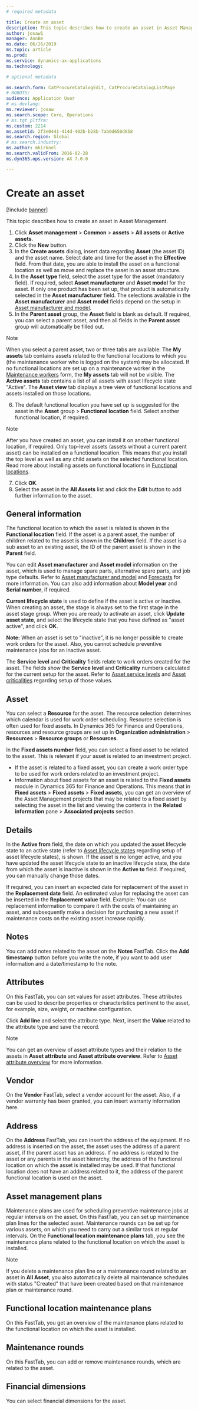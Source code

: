 ```yaml
---
# required metadata

title: Create an asset
description: This topic describes how to create an asset in Asset Management.
author: josaw1
manager: AnnBe
ms.date: 06/26/2019
ms.topic: article
ms.prod: 
ms.service: dynamics-ax-applications
ms.technology: 

# optional metadata

ms.search.form: CatProcureCatalogEdit, CatProcureCatalogListPage
# ROBOTS: 
audience: Application User
# ms.devlang: 
ms.reviewer: josaw
ms.search.scope: Core, Operations
# ms.tgt_pltfrm: 
ms.custom: 2214
ms.assetid: 2f3e0441-414d-402b-b28b-7ab0d650d658
ms.search.region: Global
# ms.search.industry: 
ms.author: mkirknel
ms.search.validFrom: 2016-02-28
ms.dyn365.ops.version: AX 7.0.0

---
```


# Create an asset

[!include [banner](../../includes/banner.md)]

This topic describes how to create an asset in Asset Management.

1. Click **Asset management** > **Common** > **assets** > **All assets** or **Active assets**.
2. Click the **New** button.
3. In the **Create assets** dialog, insert data regarding **Asset** (the asset ID) and the asset name. Select date and time for the asset in the **Effective** field. From that date, you are able to install the asset on a functional location as well as move and replace the asset in an asset structure.
4. In the **Asset type** field, select the asset type for the asset (mandatory field). If required, select **Asset manufacturer** and **Asset model** for the asset. If only one product has been set up, that product is automatically selected in the **Asset manufacturer** field. The selections available in the **Asset manufacturer** and **Asset model** fields depend on the setup in [Asset manufacturer and model](../setup-for-objects/product-and-model.md).
5. In the **Parent asset** group, the **Asset** field is blank as default. If required, you can select a parent asset, and then all fields in the **Parent asset** group will automatically be filled out.
>[!NOTE]  
>When you select a parent asset, two or three tabs are available: The **My assets** tab contains assets related to the functional locations to which you (the maintenance worker who is logged on the system) may be allocated. If no functional locations are set up on a maintenance worker in the [Maintenance workers](../setup-for-objects/workers-and-worker-groups.md) form, the **My assets** tab will not be visible. The **Active assets** tab contains a list of all assets with asset lifecycle state "Active". The **Asset view** tab displays a tree view of functional locations and assets installed on those locations.

6. The default functional location you have set up is suggested for the asset in the **Asset** group > **Functional location** field. Select another functional location, if required.

>[!NOTE]
>After you have created an asset, you can install it on another functional location, if required. Only top-level assets (assets without a current parent asset) can be installed on a functional location. This means that you install the top level as well as any child assets on the selected functional location. Read more about installing assets on functional locations in [Functional locations](../functional-locations/introduction-to-functional-locations.md).

7. Click **OK**.
8. Select the asset in the **All Assets** list and click the **Edit** button to add further information to the asset.

## General information

The functional location to which the asset is related is shown in the **Functional location** field. If the asset is a parent asset, the number of children related to the asset is shown in the **Children** field. If the asset is a sub asset to an existing asset, the ID of the parent asset is shown in the **Parent** field.

You can edit **Asset manufacturer** and **Asset model** information on the asset, which is used to manage spare parts, alternative spare parts, and job type defaults. Refer to [Asset manufacturer and model](../setup-for-objects/product-and-model.md) and [Forecasts](../work-orders/forecasts.md) for more information. You can also add information about **Model year** and **Serial number**, if required.

**Current lifecycle state** is used to define if the asset is active or inactive. When creating an asset, the stage is always set to the first stage in the asset stage group. When you are ready to activate an asset, click **Update asset state**, and select the lifecycle state that you have defined as "asset active", and click **OK**.

**Note:** When an asset is set to "inactive", it is no longer possible to create work orders for the asset. Also, you cannot schedule preventive maintenance jobs for an inactive asset.

The **Service level** and **Criticality** fields relate to work orders created for the asset. The fields show the **Service level** and **Criticality** numbers calculated for the current setup for the asset. Refer to [Asset service levels](../setup-for-objects/object-priorities.md) and [Asset criticalities](../setup-for-objects/object-criticalities.md) regarding setup of those values.

## Asset

You can select a **Resource** for the asset. The resource selection determines which calendar is used for work order scheduling. Resource selection is often used for fixed assets. In Dynamics 365 for Finance and Operations, resources and
resource groups are set up in **Organization administration** > **Resources** > **Resource groups** or **Resources**.

In the **Fixed assets number** field, you can select a fixed asset to be related to the asset. This is relevant if your asset is related to an investment project.

- If the asset is related to a fixed asset, you can create a work order type to be used for work orders related to an investment project. 
- Information about fixed assets for an asset is related to the **Fixed assets** module in Dynamics 365 for Finance and Operations. This means that in **Fixed assets** > **Fixed assets** > **Fixed assets**, you can get an overview of the Asset Management projects that may be related to a fixed asset by selecting the asset in the list and viewing the contents in the **Related information** pane > **Associated projects** section.


## Details

In the **Active from** field, the date on which you updated the asset lifecycle state to an active state (refer to [Asset lifecycle states](../setup-for-objects/object-stages.md) regarding setup of asset lifecycle states), is shown. If the asset is no longer active, and you have updated the asset lifecycle state to an inactive lifecycle state, the date from which the asset is inactive is shown in the **Active to** field. If required, you can manually change those dates.

If required, you can insert an expected date for replacement of the asset in the **Replacement date** field. An estimated value for replacing the asset can be inserted in the **Replacement value** field. Example: You can use replacement information to compare it with the costs of maintaining an asset, and subsequently make a decision for purchasing a new asset if maintenance costs on the existing asset increase rapidly.

## Notes

You can add notes related to the asset on the **Notes** FastTab. Click the **Add timestamp** button before you write the note, if you want to add user information and a date/timestamp to the note.

## Attributes

On this FastTab, you can set values for asset attributes. These attributes can be used to describe properties or characteristics pertinent to the asset, for example, size, weight, or machine configuration.

Click **Add line** and select the attribute type. Next, insert the **Value** related to the attribute type and save the record.

>[!NOTE] 
>You can get an overview of asset attribute types and their relation to the assets in **Asset attribute** and **Asset attribute overview**. Refer to [Asset attribute overview](../objects/object-specification-overview.md) for more information.

## Vendor

On the **Vendor** FastTab, select a vendor account for the asset. Also, if a vendor warranty has been granted, you can insert warranty information here.

## Address

On the **Address** FastTab, you can insert the address of the equipment. If no address is inserted on the asset, the asset uses the address of a parent asset, if the parent asset has an address. If no address is related to the asset or any parents in the asset hierarchy, the address of the functional location on which the asset is installed may be used. If that functional location does not have an address related to it, the address of the parent functional location is used on the asset.

## Asset management plans

Maintenance plans are used for scheduling preventive maintenance jobs at regular intervals on the asset. On this FastTab, you can set up maintenance plan lines for the selected asset. Maintenance rounds can be set up for various assets, on which you need to carry out a similar task at regular intervals. On the **Functional location maintenance plans** tab, you see the maintenance plans related to the functional location on which the asset is installed.

>[!NOTE]
>If you delete a maintenance plan line or a maintenance round related to an asset in **All Asset**, you also automatically delete all maintenance schedules with status "Created" that have been created based on that maintenance plan or maintenance round.

## Functional location maintenance plans

On this FastTab, you get an overview of the maintenance plans related to the functional location on which the asset is installed.

## Maintenance rounds

On this FastTab, you can add or remove maintenance rounds, which are related to the asset.

## Financial dimensions

You can select financial dimensions for the asset.
